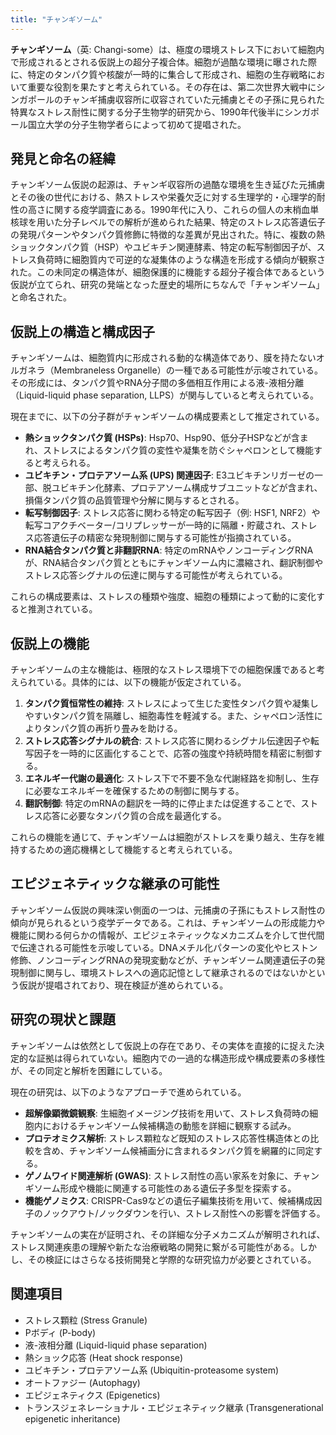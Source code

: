 ```yaml
---
title: "チャンギソーム"
---
```


**チャンギソーム**（英: Changi-some）は、極度の環境ストレス下において細胞内で形成されるとされる仮説上の超分子複合体。細胞が過酷な環境に曝された際に、特定のタンパク質や核酸が一時的に集合して形成され、細胞の生存戦略において重要な役割を果たすと考えられている。その存在は、第二次世界大戦中にシンガポールのチャンギ捕虜収容所に収容されていた元捕虜とその子孫に見られた特異なストレス耐性に関する分子生物学的研究から、1990年代後半にシンガポール国立大学の分子生物学者らによって初めて提唱された。

## 発見と命名の経緯

チャンギソーム仮説の起源は、チャンギ収容所の過酷な環境を生き延びた元捕虜とその後の世代における、熱ストレスや栄養欠乏に対する生理学的・心理学的耐性の高さに関する疫学調査にある。1990年代に入り、これらの個人の末梢血単核球を用いた分子レベルでの解析が進められた結果、特定のストレス応答遺伝子の発現パターンやタンパク質修飾に特徴的な差異が見出された。特に、複数の熱ショックタンパク質（HSP）やユビキチン関連酵素、特定の転写制御因子が、ストレス負荷時に細胞質内で可逆的な凝集体のような構造を形成する傾向が観察された。この未同定の構造体が、細胞保護的に機能する超分子複合体であるという仮説が立てられ、研究の発端となった歴史的場所にちなんで「チャンギソーム」と命名された。

## 仮説上の構造と構成因子

チャンギソームは、細胞質内に形成される動的な構造体であり、膜を持たないオルガネラ（Membraneless Organelle）の一種である可能性が示唆されている。その形成には、タンパク質やRNA分子間の多価相互作用による液-液相分離（Liquid-liquid phase separation, LLPS）が関与していると考えられている。

現在までに、以下の分子群がチャンギソームの構成要素として推定されている。

*   **熱ショックタンパク質 (HSPs)**: Hsp70、Hsp90、低分子HSPなどが含まれ、ストレスによるタンパク質の変性や凝集を防ぐシャペロンとして機能すると考えられる。
*   **ユビキチン・プロテアソーム系 (UPS) 関連因子**: E3ユビキチンリガーゼの一部、脱ユビキチン化酵素、プロテアソーム構成サブユニットなどが含まれ、損傷タンパク質の品質管理や分解に関与するとされる。
*   **転写制御因子**: ストレス応答に関わる特定の転写因子（例: HSF1, NRF2）や転写コアクチベーター/コリプレッサーが一時的に隔離・貯蔵され、ストレス応答遺伝子の精密な発現制御に関与する可能性が指摘されている。
*   **RNA結合タンパク質と非翻訳RNA**: 特定のmRNAやノンコーディングRNAが、RNA結合タンパク質とともにチャンギソーム内に濃縮され、翻訳制御やストレス応答シグナルの伝達に関与する可能性が考えられている。

これらの構成要素は、ストレスの種類や強度、細胞の種類によって動的に変化すると推測されている。

## 仮説上の機能

チャンギソームの主な機能は、極限的なストレス環境下での細胞保護であると考えられている。具体的には、以下の機能が仮定されている。

1.  **タンパク質恒常性の維持**: ストレスによって生じた変性タンパク質や凝集しやすいタンパク質を隔離し、細胞毒性を軽減する。また、シャペロン活性によりタンパク質の再折り畳みを助ける。
2.  **ストレス応答シグナルの統合**: ストレス応答に関わるシグナル伝達因子や転写因子を一時的に区画化することで、応答の強度や持続時間を精密に制御する。
3.  **エネルギー代謝の最適化**: ストレス下で不要不急な代謝経路を抑制し、生存に必要なエネルギーを確保するための制御に関与する。
4.  **翻訳制御**: 特定のmRNAの翻訳を一時的に停止または促進することで、ストレス応答に必要なタンパク質の合成を最適化する。

これらの機能を通じて、チャンギソームは細胞がストレスを乗り越え、生存を維持するための適応機構として機能すると考えられている。

## エピジェネティックな継承の可能性

チャンギソーム仮説の興味深い側面の一つは、元捕虜の子孫にもストレス耐性の傾向が見られるという疫学データである。これは、チャンギソームの形成能力や機能に関わる何らかの情報が、エピジェネティックなメカニズムを介して世代間で伝達される可能性を示唆している。DNAメチル化パターンの変化やヒストン修飾、ノンコーディングRNAの発現変動などが、チャンギソーム関連遺伝子の発現制御に関与し、環境ストレスへの適応記憶として継承されるのではないかという仮説が提唱されており、現在検証が進められている。

## 研究の現状と課題

チャンギソームは依然として仮説上の存在であり、その実体を直接的に捉えた決定的な証拠は得られていない。細胞内での一過的な構造形成や構成要素の多様性が、その同定と解析を困難にしている。

現在の研究は、以下のようなアプローチで進められている。

*   **超解像顕微鏡観察**: 生細胞イメージング技術を用いて、ストレス負荷時の細胞内におけるチャンギソーム候補構造の動態を詳細に観察する試み。
*   **プロテオミクス解析**: ストレス顆粒など既知のストレス応答性構造体との比較を含め、チャンギソーム候補画分に含まれるタンパク質を網羅的に同定する。
*   **ゲノムワイド関連解析 (GWAS)**: ストレス耐性の高い家系を対象に、チャンギソーム形成や機能に関連する可能性のある遺伝子多型を探索する。
*   **機能ゲノミクス**: CRISPR-Cas9などの遺伝子編集技術を用いて、候補構成因子のノックアウト/ノックダウンを行い、ストレス耐性への影響を評価する。

チャンギソームの実在が証明され、その詳細な分子メカニズムが解明されれば、ストレス関連疾患の理解や新たな治療戦略の開発に繋がる可能性がある。しかし、その検証にはさらなる技術開発と学際的な研究協力が必要とされている。

## 関連項目

*   ストレス顆粒 (Stress Granule)
*   Pボディ (P-body)
*   液-液相分離 (Liquid-liquid phase separation)
*   熱ショック応答 (Heat shock response)
*   ユビキチン・プロテアソーム系 (Ubiquitin-proteasome system)
*   オートファジー (Autophagy)
*   エピジェネティクス (Epigenetics)
*   トランスジェネレーショナル・エピジェネティック継承 (Transgenerational epigenetic inheritance)